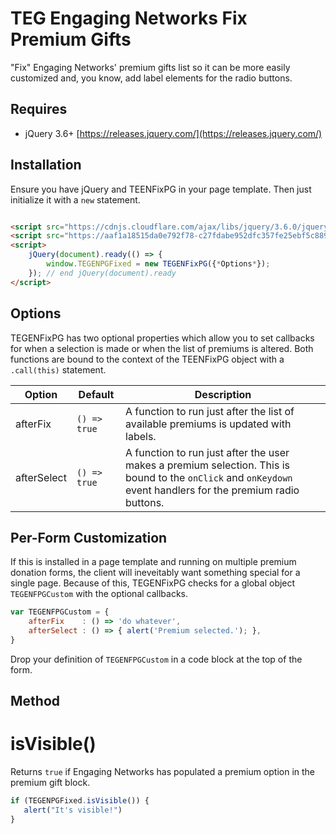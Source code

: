 # TEG Engaging Networks Fix Premium Gifts

"Fix" Engaging Networks' premium gifts list so it can be more easily customized and, you know, add label elements for the radio buttons.

## Requires

* jQuery 3.6+ [https://releases.jquery.com/](https://releases.jquery.com/)

## Installation

Ensure you have jQuery and TEENFixPG in your page template. Then just initialize it with a ``new`` statement.

```html

<script src="https://cdnjs.cloudflare.com/ajax/libs/jquery/3.6.0/jquery.min.js" referrerpolicy="no-referrer"></script>
<script src="https://aaf1a18515da0e792f78-c27fdabe952dfc357fe25ebf5c8897ee.ssl.cf5.rackcdn.com/*EN Site ID*/TEGENFixPG.js" referrerpolicy="no-referrer"></script>
<script>
	jQuery(document).ready(() => {
		window.TEGENPGFixed = new TEGENFixPG({*Options*});
	}); // end jQuery(document).ready
</script>
```

## Options

TEGENFixPG has two optional properties which allow you to set callbacks for when a selection is made or when the list of premiums is altered. Both functions are bound to the
context of the TEENFixPG object with a ``.call(this)`` statement.

| Option      | Default        | Description                                                                                                                                                       |
|-------------|----------------|-------------------------------------------------------------------------------------------------------------------------------------------------------------------|
| afterFix    | ``() => true`` | A function to run just after the list of available premiums is updated with labels.                                                                               |
| afterSelect | ``() => true`` | A function to run just after the user makes a premium selection. This is bound to the ``onClick`` and ``onKeydown`` event handlers for the premium radio buttons. |

## Per-Form Customization

If this is installed in a page template and running on multiple premium donation forms, the client will ineveitably want something special for a single page. Because of this,
TEGENFixPG checks for a global object ``TEGENFPGCustom`` with the optional callbacks.

```javascript
var TEGENFPGCustom = {
	afterFix    : () => 'do whatever',
	afterSelect : () => { alert('Premium selected.'); },
} 
```

Drop your definition of ``TEGENFPGCustom`` in a code block at the top of the form.

## Method

# isVisible()

Returns ``true`` if Engaging Networks has populated a premium option in the premium gift block.

```javascript
if (TEGENPGFixed.isVisible()) {
   alert("It's visible!")
}
```
